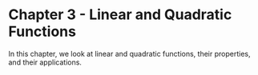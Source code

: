Chapter 3 - Linear and Quadratic Functions
==================================

In this chapter, we look at linear and quadratic functions, their properties, and their applications.